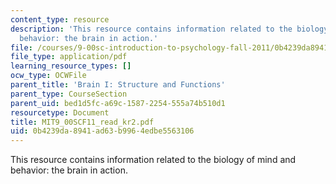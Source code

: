 ```yaml
---
content_type: resource
description: 'This resource contains information related to the biology of mind and
  behavior: the brain in action.'
file: /courses/9-00sc-introduction-to-psychology-fall-2011/0b4239da8941ad63b9964edbe5563106_MIT9_00SCF11_read_kr2.pdf
file_type: application/pdf
learning_resource_types: []
ocw_type: OCWFile
parent_title: 'Brain I: Structure and Functions'
parent_type: CourseSection
parent_uid: bed1d5fc-a69c-1587-2254-555a74b510d1
resourcetype: Document
title: MIT9_00SCF11_read_kr2.pdf
uid: 0b4239da-8941-ad63-b996-4edbe5563106
---
```

This resource contains information related to the biology of mind and behavior: the brain in action.